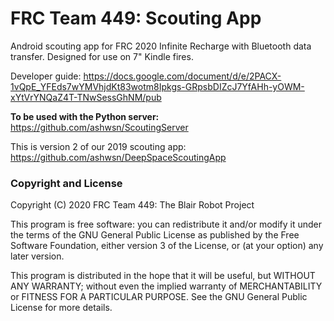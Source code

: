 # FRC Team 449: Scouting App
Android scouting app for FRC 2020 Infinite Recharge with Bluetooth data transfer. Designed for use on 7" Kindle fires.

Developer guide: https://docs.google.com/document/d/e/2PACX-1vQpE_YFEds7wYMVhjdKt83wotm8Ipkgs-GRpsbDIZcJ7YfAHh-yOWM-xYtVrYNQaZ4T-TNwSessGhNM/pub

__To be used with the Python server:__ https://github.com/ashwsn/ScoutingServer

This is version 2 of our 2019 scouting app: https://github.com/ashwsn/DeepSpaceScoutingApp

### Copyright and License

Copyright (C) 2020 FRC Team 449: The Blair Robot Project

This program is free software: you can redistribute it and/or modify
it under the terms of the GNU General Public License as published by
the Free Software Foundation, either version 3 of the License, or
(at your option) any later version.

This program is distributed in the hope that it will be useful,
but WITHOUT ANY WARRANTY; without even the implied warranty of
MERCHANTABILITY or FITNESS FOR A PARTICULAR PURPOSE.  See the
GNU General Public License for more details.
